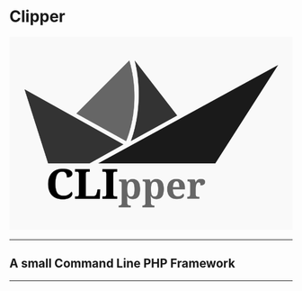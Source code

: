 # Clipper

![clipper](sources/clipper.svg#center)

---

## A small Command Line PHP Framework</h2>

---
